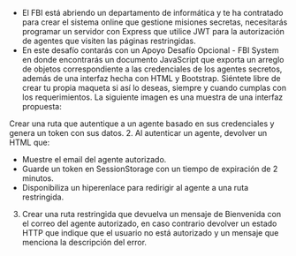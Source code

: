 - El FBI está abriendo un departamento de informática y te ha contratado para crear el sistema online que gestione
misiones secretas, necesitarás programar un servidor con Express que utilice JWT para la autorización de agentes
que visiten las páginas restringidas.
- En este desafío contarás con un Apoyo Desafío Opcional - FBI System en donde encontrarás un documento JavaScript
que exporta un arreglo de objetos correspondiente a las credenciales de los agentes secretos, además de una
interfaz hecha con HTML y Bootstrap. Siéntete libre de crear tu propia maqueta si así lo deseas, siempre y cuando
cumplas con los requerimientos.
La siguiente imagen es una muestra de una interfaz propuesta:


Crear una ruta que autentique a un agente basado en sus credenciales y genera un token con sus datos.
2. Al autenticar un agente, devolver un HTML que:
 - Muestre el email del agente autorizado.
 - Guarde un token en SessionStorage con un tiempo de expiración de 2 minutos.
- Disponibiliza un hiperenlace para redirigir al agente a una ruta restringida.
3. Crear una ruta restringida que devuelva un mensaje de Bienvenida con el correo del agente autorizado, en
caso contrario devolver un estado HTTP que indique que el usuario no está autorizado y un mensaje que
menciona la descripción del error.
